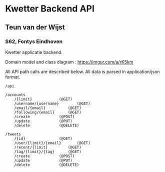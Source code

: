 # Kwetter Backend API

## Teun van der Wijst

### S62, Fontys Eindhoven

Kwetter applicatie backend.

Domain model and class diagram : https://imgur.com/a/rK5km

All API path calls are described below. All data is parsed in application/json format.

    /api

	/accounts
		/{limit}			(@GET)
		/username/{username}		(@GET)
		/email/{email}			(@GET)
		/following/{email}		(@GET)
		/create				(@POST)
		/update				(@PUT)
		/delete				(@DELETE)
	
	/tweets
		/{id}				(@GET)
		/user/{limit}/{email}		(@GET)
		/recent/{limit}			(@GET)
		/tag/{limit}/{tag}		(@GET)
		/create				(@POST)
		/update				(@PUT)
		/delete				(@DELETE)
